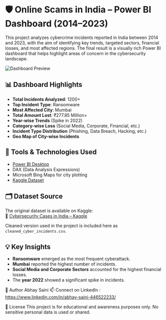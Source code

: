 # 🛡️ Online Scams in India – Power BI Dashboard (2014–2023)

This project analyzes cybercrime incidents reported in India between 2014 and 2023, with the aim of identifying key trends, targeted sectors, financial losses, and most affected regions. The final result is a visually rich Power BI dashboard that helps highlight areas of concern in the cybersecurity landscape.

![Dashboard Preview](C:\\Users\\ADMIN\\Pictures\\Screenshots\\Online_scam_report.png)

## 📊 Dashboard Highlights

- **Total Incidents Analyzed**: 1200+
- **Top Incident Type**: Ransomware
- **Most Affected City**: Mumbai
- **Total Amount Lost**: ₹277.85 Million+
- **Year-wise Trends** (Spike in 2022)
- **Category-wise Loss** (Social Media, Corporate, Financial, etc.)
- **Incident Type Distribution** (Phishing, Data Breach, Hacking, etc.)
- **Geo Map of City-wise Incidents**

## 🧰 Tools & Technologies Used

- [Power BI Desktop](https://powerbi.microsoft.com/)
- DAX (Data Analysis Expressions)
- Microsoft Bing Maps for city plotting
- [Kaggle Dataset](https://www.kaggle.com/datasets/saisimha203/cybersecurity-cases-india)


## 🗂️ Dataset Source

The original dataset is available on Kaggle:  
🔗 [Cybersecurity Cases in India – Kaggle](https://www.kaggle.com/datasets/saisimha203/cybersecurity-cases-india)

Cleaned version used in the project is included here as `cleaned_cyber_incidents.csv`.

## 💡 Key Insights

- **Ransomware** emerged as the most frequent cyberattack.
- **Mumbai** reported the highest number of incidents.
- **Social Media and Corporate Sectors** accounted for the highest financial losses.
- The **year 2022** showed a significant spike in incidents.

📢 Author
Abhay Saini
📫 Connect on LinkedIn : https://www.linkedin.com/in/abhay-saini-446522233/

📌 License
This project is for educational and awareness purposes only. No sensitive personal data is used or shared.



